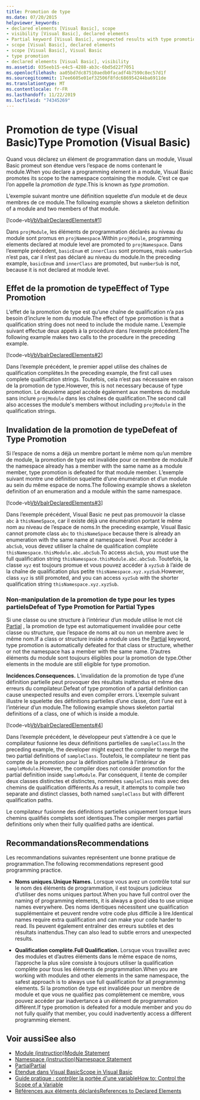 ```yaml
---
title: Promotion de type
ms.date: 07/20/2015
helpviewer_keywords:
- declared elements [Visual Basic], scope
- visibility [Visual Basic], declared elements
- Partial keyword [Visual Basic], unexpected results with type promotion
- scope [Visual Basic], declared elements
- scope [Visual Basic], Visual Basic
- type promotion
- declared elements [Visual Basic], visibility
ms.assetid: 035eeb15-e4c5-4288-ab3c-6bd5d22f7051
ms.openlocfilehash: aa05bd7dc87510aedb0facadf4b7590c8ec57d1f
ms.sourcegitcommit: 17ee6605e01ef32506f8fdc686954244ba6911de
ms.translationtype: MT
ms.contentlocale: fr-FR
ms.lasthandoff: 11/22/2019
ms.locfileid: "74345269"
---
```

# <a name="type-promotion-visual-basic"></a><span data-ttu-id="7466b-102">Promotion de type (Visual Basic)</span><span class="sxs-lookup"><span data-stu-id="7466b-102">Type Promotion (Visual Basic)</span></span>
<span data-ttu-id="7466b-103">Quand vous déclarez un élément de programmation dans un module, Visual Basic promeut son étendue vers l’espace de noms contenant le module.</span><span class="sxs-lookup"><span data-stu-id="7466b-103">When you declare a programming element in a module, Visual Basic promotes its scope to the namespace containing the module.</span></span> <span data-ttu-id="7466b-104">C’est ce que l’on appelle la *promotion de type*.</span><span class="sxs-lookup"><span data-stu-id="7466b-104">This is known as *type promotion*.</span></span>  
  
 <span data-ttu-id="7466b-105">L’exemple suivant montre une définition squelette d’un module et de deux membres de ce module.</span><span class="sxs-lookup"><span data-stu-id="7466b-105">The following example shows a skeleton definition of a module and two members of that module.</span></span>  
  
 [!code-vb[VbVbalrDeclaredElements#1](~/samples/snippets/visualbasic/VS_Snippets_VBCSharp/VbVbalrDeclaredElements/VB/Class1.vb#1)]  
  
 <span data-ttu-id="7466b-106">Dans `projModule`, les éléments de programmation déclarés au niveau du module sont promus en `projNamespace`.</span><span class="sxs-lookup"><span data-stu-id="7466b-106">Within `projModule`, programming elements declared at module level are promoted to `projNamespace`.</span></span> <span data-ttu-id="7466b-107">Dans l’exemple précédent, `basicEnum` et `innerClass` sont promues, mais `numberSub` n’est pas, car il n’est pas déclaré au niveau du module.</span><span class="sxs-lookup"><span data-stu-id="7466b-107">In the preceding example, `basicEnum` and `innerClass` are promoted, but `numberSub` is not, because it is not declared at module level.</span></span>  
  
## <a name="effect-of-type-promotion"></a><span data-ttu-id="7466b-108">Effet de la promotion de type</span><span class="sxs-lookup"><span data-stu-id="7466b-108">Effect of Type Promotion</span></span>  
 <span data-ttu-id="7466b-109">L’effet de la promotion de type est qu’une chaîne de qualification n’a pas besoin d’inclure le nom du module.</span><span class="sxs-lookup"><span data-stu-id="7466b-109">The effect of type promotion is that a qualification string does not need to include the module name.</span></span> <span data-ttu-id="7466b-110">L’exemple suivant effectue deux appels à la procédure dans l’exemple précédent.</span><span class="sxs-lookup"><span data-stu-id="7466b-110">The following example makes two calls to the procedure in the preceding example.</span></span>  
  
 [!code-vb[VbVbalrDeclaredElements#2](~/samples/snippets/visualbasic/VS_Snippets_VBCSharp/VbVbalrDeclaredElements/VB/Class1.vb#2)]  
  
 <span data-ttu-id="7466b-111">Dans l’exemple précédent, le premier appel utilise des chaînes de qualification complètes.</span><span class="sxs-lookup"><span data-stu-id="7466b-111">In the preceding example, the first call uses complete qualification strings.</span></span> <span data-ttu-id="7466b-112">Toutefois, cela n’est pas nécessaire en raison de la promotion de type.</span><span class="sxs-lookup"><span data-stu-id="7466b-112">However, this is not necessary because of type promotion.</span></span> <span data-ttu-id="7466b-113">Le deuxième appel accède également aux membres du module sans inclure `projModule` dans les chaînes de qualification.</span><span class="sxs-lookup"><span data-stu-id="7466b-113">The second call also accesses the module's members without including `projModule` in the qualification strings.</span></span>  
  
## <a name="defeat-of-type-promotion"></a><span data-ttu-id="7466b-114">Invalidation de la promotion de type</span><span class="sxs-lookup"><span data-stu-id="7466b-114">Defeat of Type Promotion</span></span>  
 <span data-ttu-id="7466b-115">Si l’espace de noms a déjà un membre portant le même nom qu’un membre de module, la promotion de type est invalidée pour ce membre de module.</span><span class="sxs-lookup"><span data-stu-id="7466b-115">If the namespace already has a member with the same name as a module member, type promotion is defeated for that module member.</span></span> <span data-ttu-id="7466b-116">L’exemple suivant montre une définition squelette d’une énumération et d’un module au sein du même espace de noms.</span><span class="sxs-lookup"><span data-stu-id="7466b-116">The following example shows a skeleton definition of an enumeration and a module within the same namespace.</span></span>  
  
 [!code-vb[VbVbalrDeclaredElements#3](~/samples/snippets/visualbasic/VS_Snippets_VBCSharp/VbVbalrDeclaredElements/VB/Class1.vb#3)]  
  
 <span data-ttu-id="7466b-117">Dans l’exemple précédent, Visual Basic ne peut pas promouvoir la classe `abc` à `thisNameSpace`, car il existe déjà une énumération portant le même nom au niveau de l’espace de noms.</span><span class="sxs-lookup"><span data-stu-id="7466b-117">In the preceding example, Visual Basic cannot promote class `abc` to `thisNameSpace` because there is already an enumeration with the same name at namespace level.</span></span> <span data-ttu-id="7466b-118">Pour accéder à `abcSub`, vous devez utiliser la chaîne de qualification complète `thisNamespace.thisModule.abc.abcSub`.</span><span class="sxs-lookup"><span data-stu-id="7466b-118">To access `abcSub`, you must use the full qualification string `thisNamespace.thisModule.abc.abcSub`.</span></span> <span data-ttu-id="7466b-119">Toutefois, la classe `xyz` est toujours promue et vous pouvez accéder à `xyzSub` à l’aide de la chaîne de qualification plus petite `thisNamespace.xyz.xyzSub`.</span><span class="sxs-lookup"><span data-stu-id="7466b-119">However, class `xyz` is still promoted, and you can access `xyzSub` with the shorter qualification string `thisNamespace.xyz.xyzSub`.</span></span>  
  
### <a name="defeat-of-type-promotion-for-partial-types"></a><span data-ttu-id="7466b-120">Non-manipulation de la promotion de type pour les types partiels</span><span class="sxs-lookup"><span data-stu-id="7466b-120">Defeat of Type Promotion for Partial Types</span></span>  
 <span data-ttu-id="7466b-121">Si une classe ou une structure à l’intérieur d’un module utilise le mot clé [Partial](../../../../visual-basic/language-reference/modifiers/partial.md) , la promotion de type est automatiquement invalidée pour cette classe ou structure, que l’espace de noms ait ou non un membre avec le même nom.</span><span class="sxs-lookup"><span data-stu-id="7466b-121">If a class or structure inside a module uses the [Partial](../../../../visual-basic/language-reference/modifiers/partial.md) keyword, type promotion is automatically defeated for that class or structure, whether or not the namespace has a member with the same name.</span></span> <span data-ttu-id="7466b-122">D’autres éléments du module sont toujours éligibles pour la promotion de type.</span><span class="sxs-lookup"><span data-stu-id="7466b-122">Other elements in the module are still eligible for type promotion.</span></span>  
  
 <span data-ttu-id="7466b-123">**Incidences.**</span><span class="sxs-lookup"><span data-stu-id="7466b-123">**Consequences.**</span></span> <span data-ttu-id="7466b-124">L’invalidation de la promotion de type d’une définition partielle peut provoquer des résultats inattendus et même des erreurs du compilateur.</span><span class="sxs-lookup"><span data-stu-id="7466b-124">Defeat of type promotion of a partial definition can cause unexpected results and even compiler errors.</span></span> <span data-ttu-id="7466b-125">L’exemple suivant illustre le squelette des définitions partielles d’une classe, dont l’une est à l’intérieur d’un module.</span><span class="sxs-lookup"><span data-stu-id="7466b-125">The following example shows skeleton partial definitions of a class, one of which is inside a module.</span></span>  
  
 [!code-vb[VbVbalrDeclaredElements#4](~/samples/snippets/visualbasic/VS_Snippets_VBCSharp/VbVbalrDeclaredElements/VB/Class1.vb#4)]  
  
 <span data-ttu-id="7466b-126">Dans l’exemple précédent, le développeur peut s’attendre à ce que le compilateur fusionne les deux définitions partielles de `sampleClass`.</span><span class="sxs-lookup"><span data-stu-id="7466b-126">In the preceding example, the developer might expect the compiler to merge the two partial definitions of `sampleClass`.</span></span> <span data-ttu-id="7466b-127">Toutefois, le compilateur ne tient pas compte de la promotion pour la définition partielle à l’intérieur de `sampleModule`.</span><span class="sxs-lookup"><span data-stu-id="7466b-127">However, the compiler does not consider promotion for the partial definition inside `sampleModule`.</span></span> <span data-ttu-id="7466b-128">Par conséquent, il tente de compiler deux classes distinctes et distinctes, nommées `sampleClass` mais avec des chemins de qualification différents.</span><span class="sxs-lookup"><span data-stu-id="7466b-128">As a result, it attempts to compile two separate and distinct classes, both named `sampleClass` but with different qualification paths.</span></span>  
  
 <span data-ttu-id="7466b-129">Le compilateur fusionne des définitions partielles uniquement lorsque leurs chemins qualifiés complets sont identiques.</span><span class="sxs-lookup"><span data-stu-id="7466b-129">The compiler merges partial definitions only when their fully qualified paths are identical.</span></span>  
  
## <a name="recommendations"></a><span data-ttu-id="7466b-130">Recommandations</span><span class="sxs-lookup"><span data-stu-id="7466b-130">Recommendations</span></span>  
 <span data-ttu-id="7466b-131">Les recommandations suivantes représentent une bonne pratique de programmation.</span><span class="sxs-lookup"><span data-stu-id="7466b-131">The following recommendations represent good programming practice.</span></span>  
  
- <span data-ttu-id="7466b-132">**Noms uniques.**</span><span class="sxs-lookup"><span data-stu-id="7466b-132">**Unique Names.**</span></span> <span data-ttu-id="7466b-133">Lorsque vous avez un contrôle total sur le nom des éléments de programmation, il est toujours judicieux d’utiliser des noms uniques partout.</span><span class="sxs-lookup"><span data-stu-id="7466b-133">When you have full control over the naming of programming elements, it is always a good idea to use unique names everywhere.</span></span> <span data-ttu-id="7466b-134">Des noms identiques nécessitent une qualification supplémentaire et peuvent rendre votre code plus difficile à lire.</span><span class="sxs-lookup"><span data-stu-id="7466b-134">Identical names require extra qualification and can make your code harder to read.</span></span> <span data-ttu-id="7466b-135">Ils peuvent également entraîner des erreurs subtiles et des résultats inattendus.</span><span class="sxs-lookup"><span data-stu-id="7466b-135">They can also lead to subtle errors and unexpected results.</span></span>  
  
- <span data-ttu-id="7466b-136">**Qualification complète.**</span><span class="sxs-lookup"><span data-stu-id="7466b-136">**Full Qualification.**</span></span> <span data-ttu-id="7466b-137">Lorsque vous travaillez avec des modules et d’autres éléments dans le même espace de noms, l’approche la plus sûre consiste à toujours utiliser la qualification complète pour tous les éléments de programmation.</span><span class="sxs-lookup"><span data-stu-id="7466b-137">When you are working with modules and other elements in the same namespace, the safest approach is to always use full qualification for all programming elements.</span></span> <span data-ttu-id="7466b-138">Si la promotion de type est invalidée pour un membre de module et que vous ne qualifiez pas complètement ce membre, vous pouvez accéder par inadvertance à un élément de programmation différent.</span><span class="sxs-lookup"><span data-stu-id="7466b-138">If type promotion is defeated for a module member and you do not fully qualify that member, you could inadvertently access a different programming element.</span></span>  
  
## <a name="see-also"></a><span data-ttu-id="7466b-139">Voir aussi</span><span class="sxs-lookup"><span data-stu-id="7466b-139">See also</span></span>

- [<span data-ttu-id="7466b-140">Module (instruction)</span><span class="sxs-lookup"><span data-stu-id="7466b-140">Module Statement</span></span>](../../../../visual-basic/language-reference/statements/module-statement.md)
- [<span data-ttu-id="7466b-141">Namespace (instruction)</span><span class="sxs-lookup"><span data-stu-id="7466b-141">Namespace Statement</span></span>](../../../../visual-basic/language-reference/statements/namespace-statement.md)
- [<span data-ttu-id="7466b-142">Partial</span><span class="sxs-lookup"><span data-stu-id="7466b-142">Partial</span></span>](../../../../visual-basic/language-reference/modifiers/partial.md)
- [<span data-ttu-id="7466b-143">Étendue dans Visual Basic</span><span class="sxs-lookup"><span data-stu-id="7466b-143">Scope in Visual Basic</span></span>](../../../../visual-basic/programming-guide/language-features/declared-elements/scope.md)
- [<span data-ttu-id="7466b-144">Guide pratique : contrôler la portée d'une variable</span><span class="sxs-lookup"><span data-stu-id="7466b-144">How to: Control the Scope of a Variable</span></span>](../../../../visual-basic/programming-guide/language-features/declared-elements/how-to-control-the-scope-of-a-variable.md)
- [<span data-ttu-id="7466b-145">Références aux éléments déclarés</span><span class="sxs-lookup"><span data-stu-id="7466b-145">References to Declared Elements</span></span>](../../../../visual-basic/programming-guide/language-features/declared-elements/references-to-declared-elements.md)
